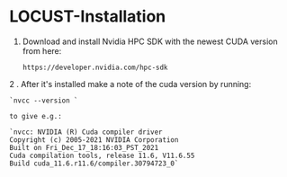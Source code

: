 # LOCUST-Installation

1. Download and install Nvidia HPC SDK with the newest CUDA version from here:
   
   `https://developer.nvidia.com/hpc-sdk `

2 . After it's installed make a note of the cuda version by running:

    `nvcc --version `
    
    to give e.g.:
    
    `nvcc: NVIDIA (R) Cuda compiler driver
    Copyright (c) 2005-2021 NVIDIA Corporation
    Built on Fri_Dec_17_18:16:03_PST_2021
    Cuda compilation tools, release 11.6, V11.6.55
    Build cuda_11.6.r11.6/compiler.30794723_0`
